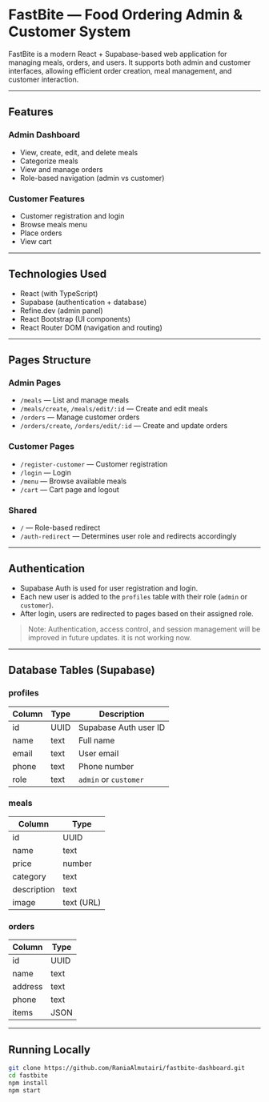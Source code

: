 # FastBite — Food Ordering Admin & Customer System

FastBite is a modern React + Supabase-based web application for managing meals, orders, and users. It supports both admin and customer interfaces, allowing efficient order creation, meal management, and customer interaction.

---

## Features

### Admin Dashboard
- View, create, edit, and delete meals
- Categorize meals
- View and manage orders
- Role-based navigation (admin vs customer)

### Customer Features
- Customer registration and login
- Browse meals menu
- Place orders
- View cart

---

## Technologies Used

- React (with TypeScript)
- Supabase (authentication + database)
- Refine.dev (admin panel)
- React Bootstrap (UI components)
- React Router DOM (navigation and routing)

---

## Pages Structure

### Admin Pages
- `/meals` — List and manage meals
- `/meals/create`, `/meals/edit/:id` — Create and edit meals
- `/orders` — Manage customer orders
- `/orders/create`, `/orders/edit/:id` — Create and update orders

### Customer Pages
- `/register-customer` — Customer registration
- `/login` — Login
- `/menu` — Browse available meals
- `/cart` — Cart page and logout

### Shared
- `/` — Role-based redirect
- `/auth-redirect` — Determines user role and redirects accordingly

---

## Authentication

- Supabase Auth is used for user registration and login.
- Each new user is added to the `profiles` table with their role (`admin` or `customer`).
- After login, users are redirected to pages based on their assigned role.

> Note: Authentication, access control, and session management will be improved in future updates. it is not working now.

---

## Database Tables (Supabase)

### profiles

| Column   | Type   | Description              |
|----------|--------|--------------------------|
| id       | UUID   | Supabase Auth user ID    |
| name     | text   | Full name                |
| email    | text   | User email               |
| phone    | text   | Phone number             |
| role     | text   | `admin` or `customer`    |

### meals

| Column      | Type   |
|-------------|--------|
| id          | UUID   |
| name        | text   |
| price       | number |
| category    | text   |
| description | text   |
| image       | text (URL) |

### orders

| Column   | Type |
|----------|------|
| id       | UUID |
| name     | text |
| address  | text |
| phone    | text |
| items    | JSON |

---

## Running Locally

```bash
git clone https://github.com/RaniaAlmutairi/fastbite-dashboard.git
cd fastbite
npm install
npm start
